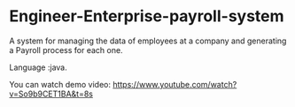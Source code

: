 # Engineer-Enterprise-payroll-system
A system for managing the data of employees at a company and generating a Payroll process for each one.

Language :java.

You can watch demo video: https://www.youtube.com/watch?v=So9b9CET1BA&t=8s
